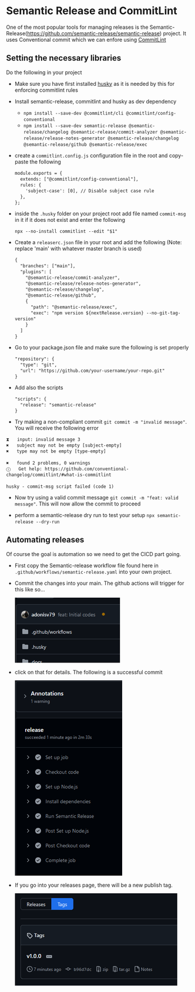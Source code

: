 # Semantic Release and CommitLint

One of the most popular tools for managing releases is the Semantic-Release(https://github.com/semantic-release/semantic-release) project. It uses Conventional commit which we can enfore using [CommitLint](https://github.com/conventional-changelog/commitlint/#what-is-commitlint)

## Setting the necessary libraries

Do the following in your project

* Make sure you have first installed [husky](/docs/HUSKY.md) as it is needed by this for enforcing commitlint rules
* Install semantic-release, commitlint and husky as dev dependency 
  * `npm install --save-dev @commitlint/cli @commitlint/config-conventional`
  * `npm install --save-dev semantic-release @semantic-release/changelog @semantic-release/commit-analyzer @semantic-release/release-notes-generator @semantic-release/changelog @semantic-release/github @semantic-release/exec`

* create a `commitlint.config.js` configuration file in the root and copy-paste the following

    ```
    module.exports = {
      extends: ["@commitlint/config-conventional"],
      rules: {
        'subject-case': [0], // Disable subject case rule
      },
    };

    ```

* inside the `.husky` folder on your project root add file named `commit-msg` in it if it does not exist and enter the following

    ```
    npx --no-install commitlint --edit "$1"

    ```

* Create a `releaserc.json` file in your root and add the following (Note: replace 'main' with whatever master branch is used)

    ```
    {
      "branches": ["main"],
      "plugins": [
        "@semantic-release/commit-analyzer",
        "@semantic-release/release-notes-generator",
        "@semantic-release/changelog",
        "@semantic-release/github",
        {
          "path": "@semantic-release/exec",
          "exec": "npm version ${nextRelease.version} --no-git-tag-version"
        }
      ]
    }
    ```

* Go to your package.json file and make sure the following is set properly

    ```
    "repository": {
      "type": "git",
      "url": "https://github.com/your-username/your-repo.git"
    }
    ```

* Add also the scripts

    ```
    "scripts": {
      "release": "semantic-release"
    }
    ```

* Try making a non-compliant commit `git commit -m "invalid message"`. You will receive the following error

```
⧗   input: invalid message 3
✖   subject may not be empty [subject-empty]
✖   type may not be empty [type-empty]

✖   found 2 problems, 0 warnings
ⓘ   Get help: https://github.com/conventional-changelog/commitlint/#what-is-commitlint

husky - commit-msg script failed (code 1)
```

* Now try using a valid commit message `git commit -m "feat: valid message"`. This will now allow the commit to proceed

* perform a semantic-release dry run to test your setup `npx semantic-release --dry-run`

## Automating releases

Of course the goal is automation so we need to get the CICD part going. 

* First copy the Semantic-release workflow file found here in `.github/workflows/semantic-release.yaml` into your own project.
* Commit the changes into your main. The github actions will trigger for this like so...

    ![Github actions running icon](/docs/images/github-commits-workflow-running.png)

* click on that for details. The following is a successful commit

    ![Semantic Release workflow success](/docs/images/github-commits-semanticrelease-succes.png)

* If you go into your releases page, there will be a new publish tag.

    ![Github new published release tag](/docs/images/github-publish-tag.png)
